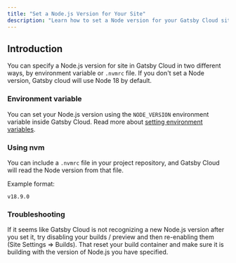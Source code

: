 ```yaml
---
title: "Set a Node.js Version for Your Site"
description: "Learn how to set a Node version for your Gatsby Cloud site."
---
```


## Introduction

You can specify a Node.js version for site in Gatsby Cloud in two different ways, by environment variable or `.nvmrc` file. If you don't set a Node version, Gatsby cloud will use Node 18 by default.

### Environment variable

You can set your Node.js version using the `NODE_VERSION` environment variable inside Gatsby Cloud. Read more about [setting environment variables](/docs/reference/cloud/managing-environment-variables).

### Using nvm

You can include a `.nvmrc` file in your project repository, and Gatsby Cloud will read the Node version from that file.

Example format:

```javascript:title=.nvmrc
v18.9.0
```

### Troubleshooting

If it seems like Gatsby Cloud is not recognizing a new Node.js version after you set it, try disabling your builds / preview and then re-enabling them (Site Settings => Builds). That reset your build container and make sure it is building with the version of Node.js you have specified.
